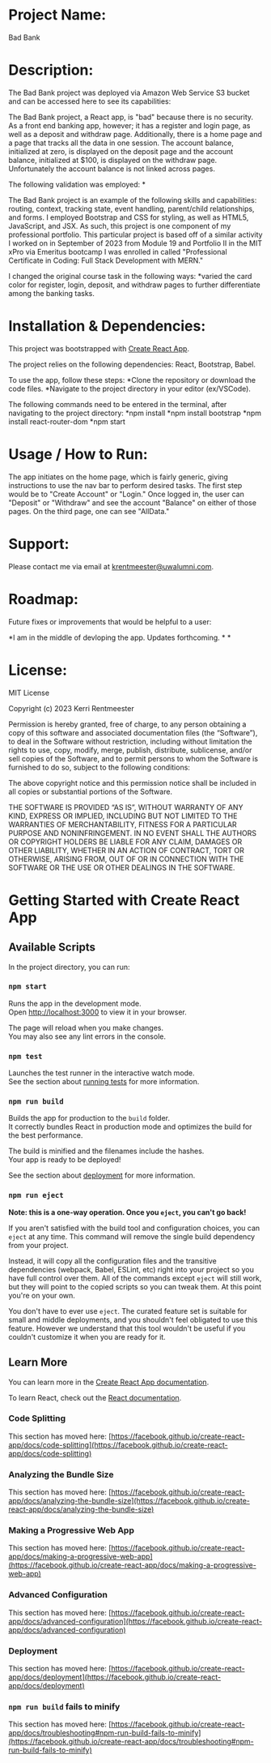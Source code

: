 # **Project Name**:  

Bad Bank

# **Description**: 

The Bad Bank project was deployed via Amazon Web Service S3 bucket and can be accessed here to see its capabilities: 

The Bad Bank project, a React app, is "bad" because there is no security. As a front end banking app, however; it has a register and login page, as well as a deposit and withdraw page. Additionally, there is a home page and a page that tracks all the data in one session. The account balance, initialized at zero, is displayed on the deposit page and the account balance, initialized at $100, is displayed on the withdraw page. Unfortunately the account balance is not linked across pages.

The following validation was employed:
*

The Bad Bank project is an example of the following skills and capabilities: routing, context, tracking state, event handling, parent/child relationships, and forms. I employed Bootstrap and CSS for styling, as well as HTML5, JavaScript, and JSX. As such, this project is one component of my professional portfolio. This particular project is based off of a similar activity I worked on in September of 2023 from Module 19 and Portfolio II in the MIT xPro via Emeritus bootcamp I was enrolled in called "Professional Certificate in Coding: Full Stack Development with MERN."

I changed the original course task in the following ways:
*varied the card color for register, login, deposit, and withdraw pages to further differentiate among the banking tasks.

# **Installation & Dependencies**: 

This project was bootstrapped with [Create React App](https://github.com/facebook/create-react-app).

The project relies on the following dependencies: React, Bootstrap, Babel.

To use the app, follow these steps:
*Clone the repository or download the code files.
*Navigate to the project directory in your editor (ex/VSCode).

The following commands need to be entered in the terminal, after navigating to the project directory:
*npm install
*npm install bootstrap
*npm install react-router-dom
*npm start

# **Usage / How to Run**:

The app initiates on the home page, which is fairly generic, giving instructions to use the nav bar to perform desired tasks. The first step would be to "Create Account" or "Login." Once logged in, the user can "Deposit" or "Withdraw" and see the account "Balance" on either of those pages. On the third page, one can see "AllData."

# **Support**: 

Please contact me via email at krentmeester@uwalumni.com.

# **Roadmap**: 

Future fixes or improvements that would be helpful to a user:

*I am in the middle of devloping the app. Updates forthcoming.
*
*

# **License**: 

MIT License

Copyright (c) 2023 Kerri Rentmeester

Permission is hereby granted, free of charge, to any person obtaining a copy of this software and associated documentation files (the “Software”), to deal in the Software without restriction, including without limitation the rights to use, copy, modify, merge, publish, distribute, sublicense, and/or sell copies of the Software, and to permit persons to whom the Software is furnished to do so, subject to the following conditions:

The above copyright notice and this permission notice shall be included in all copies or substantial portions of the Software.

THE SOFTWARE IS PROVIDED “AS IS”, WITHOUT WARRANTY OF ANY KIND, EXPRESS OR IMPLIED, INCLUDING BUT NOT LIMITED TO THE WARRANTIES OF MERCHANTABILITY, FITNESS FOR A PARTICULAR PURPOSE AND NONINFRINGEMENT. IN NO EVENT SHALL THE AUTHORS OR COPYRIGHT HOLDERS BE LIABLE FOR ANY CLAIM, DAMAGES OR OTHER LIABILITY, WHETHER IN AN ACTION OF CONTRACT, TORT OR OTHERWISE, ARISING FROM, OUT OF OR IN CONNECTION WITH THE SOFTWARE OR THE USE OR OTHER DEALINGS IN THE SOFTWARE.


# Getting Started with Create React App

## Available Scripts

In the project directory, you can run:

### `npm start`

Runs the app in the development mode.\
Open [http://localhost:3000](http://localhost:3000) to view it in your browser.

The page will reload when you make changes.\
You may also see any lint errors in the console.

### `npm test`

Launches the test runner in the interactive watch mode.\
See the section about [running tests](https://facebook.github.io/create-react-app/docs/running-tests) for more information.

### `npm run build`

Builds the app for production to the `build` folder.\
It correctly bundles React in production mode and optimizes the build for the best performance.

The build is minified and the filenames include the hashes.\
Your app is ready to be deployed!

See the section about [deployment](https://facebook.github.io/create-react-app/docs/deployment) for more information.

### `npm run eject`

**Note: this is a one-way operation. Once you `eject`, you can't go back!**

If you aren't satisfied with the build tool and configuration choices, you can `eject` at any time. This command will remove the single build dependency from your project.

Instead, it will copy all the configuration files and the transitive dependencies (webpack, Babel, ESLint, etc) right into your project so you have full control over them. All of the commands except `eject` will still work, but they will point to the copied scripts so you can tweak them. At this point you're on your own.

You don't have to ever use `eject`. The curated feature set is suitable for small and middle deployments, and you shouldn't feel obligated to use this feature. However we understand that this tool wouldn't be useful if you couldn't customize it when you are ready for it.

## Learn More

You can learn more in the [Create React App documentation](https://facebook.github.io/create-react-app/docs/getting-started).

To learn React, check out the [React documentation](https://reactjs.org/).

### Code Splitting

This section has moved here: [https://facebook.github.io/create-react-app/docs/code-splitting](https://facebook.github.io/create-react-app/docs/code-splitting)

### Analyzing the Bundle Size

This section has moved here: [https://facebook.github.io/create-react-app/docs/analyzing-the-bundle-size](https://facebook.github.io/create-react-app/docs/analyzing-the-bundle-size)

### Making a Progressive Web App

This section has moved here: [https://facebook.github.io/create-react-app/docs/making-a-progressive-web-app](https://facebook.github.io/create-react-app/docs/making-a-progressive-web-app)

### Advanced Configuration

This section has moved here: [https://facebook.github.io/create-react-app/docs/advanced-configuration](https://facebook.github.io/create-react-app/docs/advanced-configuration)

### Deployment

This section has moved here: [https://facebook.github.io/create-react-app/docs/deployment](https://facebook.github.io/create-react-app/docs/deployment)

### `npm run build` fails to minify

This section has moved here: [https://facebook.github.io/create-react-app/docs/troubleshooting#npm-run-build-fails-to-minify](https://facebook.github.io/create-react-app/docs/troubleshooting#npm-run-build-fails-to-minify)
